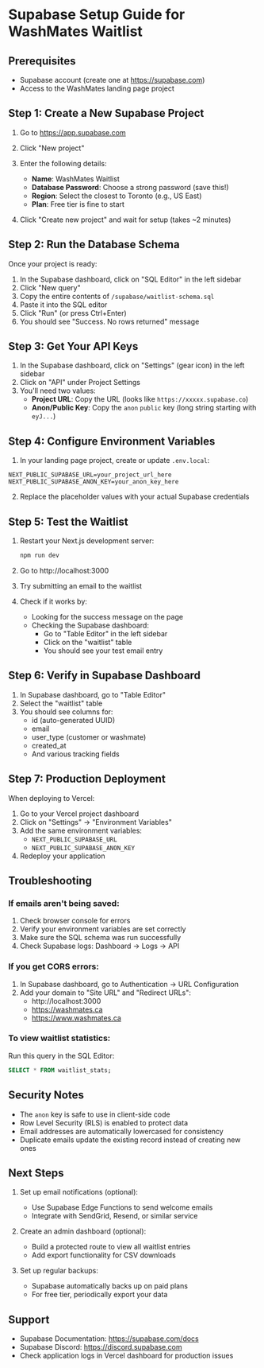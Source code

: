 # Supabase Setup Guide for WashMates Waitlist

## Prerequisites
- Supabase account (create one at https://supabase.com)
- Access to the WashMates landing page project

## Step 1: Create a New Supabase Project

1. Go to https://app.supabase.com
2. Click "New project"
3. Enter the following details:
   - **Name**: WashMates Waitlist
   - **Database Password**: Choose a strong password (save this!)
   - **Region**: Select the closest to Toronto (e.g., US East)
   - **Plan**: Free tier is fine to start

4. Click "Create new project" and wait for setup (takes ~2 minutes)

## Step 2: Run the Database Schema

Once your project is ready:

1. In the Supabase dashboard, click on "SQL Editor" in the left sidebar
2. Click "New query"
3. Copy the entire contents of `/supabase/waitlist-schema.sql`
4. Paste it into the SQL editor
5. Click "Run" (or press Ctrl+Enter)
6. You should see "Success. No rows returned" message

## Step 3: Get Your API Keys

1. In the Supabase dashboard, click on "Settings" (gear icon) in the left sidebar
2. Click on "API" under Project Settings
3. You'll need two values:
   - **Project URL**: Copy the URL (looks like `https://xxxxx.supabase.co`)
   - **Anon/Public Key**: Copy the `anon` `public` key (long string starting with `eyJ...`)

## Step 4: Configure Environment Variables

1. In your landing page project, create or update `.env.local`:

```env
NEXT_PUBLIC_SUPABASE_URL=your_project_url_here
NEXT_PUBLIC_SUPABASE_ANON_KEY=your_anon_key_here
```

2. Replace the placeholder values with your actual Supabase credentials

## Step 5: Test the Waitlist

1. Restart your Next.js development server:
   ```bash
   npm run dev
   ```

2. Go to http://localhost:3000
3. Try submitting an email to the waitlist
4. Check if it works by:
   - Looking for the success message on the page
   - Checking the Supabase dashboard:
     - Go to "Table Editor" in the left sidebar
     - Click on the "waitlist" table
     - You should see your test email entry

## Step 6: Verify in Supabase Dashboard

1. In Supabase dashboard, go to "Table Editor"
2. Select the "waitlist" table
3. You should see columns for:
   - id (auto-generated UUID)
   - email
   - user_type (customer or washmate)
   - created_at
   - And various tracking fields

## Step 7: Production Deployment

When deploying to Vercel:

1. Go to your Vercel project dashboard
2. Click on "Settings" → "Environment Variables"
3. Add the same environment variables:
   - `NEXT_PUBLIC_SUPABASE_URL`
   - `NEXT_PUBLIC_SUPABASE_ANON_KEY`
4. Redeploy your application

## Troubleshooting

### If emails aren't being saved:
1. Check browser console for errors
2. Verify your environment variables are set correctly
3. Make sure the SQL schema was run successfully
4. Check Supabase logs: Dashboard → Logs → API

### If you get CORS errors:
1. In Supabase dashboard, go to Authentication → URL Configuration
2. Add your domain to "Site URL" and "Redirect URLs":
   - http://localhost:3000
   - https://washmates.ca
   - https://www.washmates.ca

### To view waitlist statistics:
Run this query in the SQL Editor:
```sql
SELECT * FROM waitlist_stats;
```

## Security Notes

- The `anon` key is safe to use in client-side code
- Row Level Security (RLS) is enabled to protect data
- Email addresses are automatically lowercased for consistency
- Duplicate emails update the existing record instead of creating new ones

## Next Steps

1. Set up email notifications (optional):
   - Use Supabase Edge Functions to send welcome emails
   - Integrate with SendGrid, Resend, or similar service

2. Create an admin dashboard (optional):
   - Build a protected route to view all waitlist entries
   - Add export functionality for CSV downloads

3. Set up regular backups:
   - Supabase automatically backs up on paid plans
   - For free tier, periodically export your data

## Support

- Supabase Documentation: https://supabase.com/docs
- Supabase Discord: https://discord.supabase.com
- Check application logs in Vercel dashboard for production issues